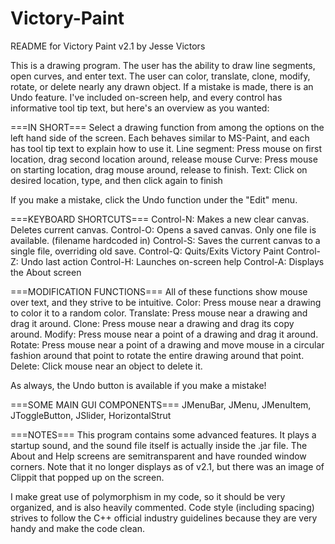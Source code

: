 Victory-Paint
=============

README for Victory Paint v2.1 by Jesse Victors

This is a drawing program. The user has the ability to draw line segments, open curves, and enter text. The user can color, translate, clone, modify, rotate, or delete nearly any drawn object. If a mistake is made, there is an Undo feature. I've included on-screen help, and every control has informative tool tip text, but here's an overview as you wanted:

===IN SHORT===
Select a drawing function from among the options on the left hand side of the screen. Each behaves similar to MS-Paint, and each has tool tip text to explain how to use it.
Line segment: Press mouse on first location, drag second location around, release mouse
Curve: Press mouse on starting location, drag mouse around, release to finish.
Text: Click on desired location, type, and then click again to finish

If you make a mistake, click the Undo function under the "Edit" menu.


===KEYBOARD SHORTCUTS===
Control-N: Makes a new clear canvas. Deletes current canvas.
Control-O: Opens a saved canvas. Only one file is available. (filename hardcoded in)
Control-S: Saves the current canvas to a single file, overriding old save.
Control-Q: Quits/Exits Victory Paint
Control-Z: Undo last action
Control-H: Launches on-screen help
Control-A: Displays the About screen


===MODIFICATION FUNCTIONS===
All of these functions show mouse over text, and they strive to be intuitive.
Color: Press mouse near a drawing to color it to a random color.
Translate: Press mouse near a drawing and drag it around.
Clone: Press mouse near a drawing and drag its copy around.
Modify: Press mouse near a point of a drawing and drag it around.
Rotate: Press mouse near a point of a drawing and move mouse in a circular fashion around that point to rotate the entire drawing around that point.
Delete: Click mouse near an object to delete it.

As always, the Undo button is available if you make a mistake!


===SOME MAIN GUI COMPONENTS===
JMenuBar, JMenu, JMenuItem, JToggleButton, JSlider, HorizontalStrut


===NOTES===
This program contains some advanced features. It plays a startup sound, and the sound file itself is actually inside the .jar file. The About and Help screens are semitransparent and have rounded window corners. Note that it no longer displays as of v2.1, but there was an image of Clippit that popped up on the screen.

I make great use of polymorphism in my code, so it should be very organized, and is also heavily commented. Code style (including spacing) strives to follow the C++ official industry guidelines because they are very handy and make the code clean.
	